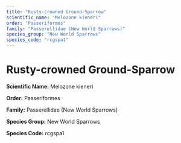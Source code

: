```yaml
---
title: "Rusty-crowned Ground-Sparrow"
scientific_name: "Melozone kieneri"
order: "Passeriformes"
family: "Passerellidae (New World Sparrows)"
species_group: "New World Sparrows"
species_code: "rcgspa1"
---
```


# Rusty-crowned Ground-Sparrow

**Scientific Name:** Melozone kieneri

**Order:** Passeriformes

**Family:** Passerellidae (New World Sparrows)

**Species Group:** New World Sparrows

**Species Code:** rcgspa1

